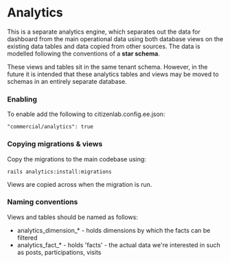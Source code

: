 # Analytics
This is a separate analytics engine, which separates out the data for dashboard from the main operational data
using both database views on the existing data tables and data copied from other sources. 
The data is modelled following the conventions of a **star schema**.

These views and tables sit in the same tenant schema. However, in the future it is intended
that these analytics tables and views may be moved to schemas in an entirely separate database.

### Enabling

To enable add the following to citizenlab.config.ee.json:

`"commercial/analytics": true`

### Copying migrations & views

Copy the migrations to the main codebase using:

`rails analytics:install:migrations`

Views are copied across when the migration is run.

### Naming conventions

Views and tables should be named as follows:

* analytics_dimension_* - holds dimensions by which the facts can be filtered
* analytics_fact_* - holds 'facts' - the actual data we're interested in 
such as posts, participations, visits

